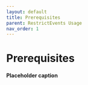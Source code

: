```yaml
---
layout: default
title: Prerequisites
parent: RestrictEvents Usage
nav_order: 1
---
```


# Prerequisites
#### Placeholder caption
